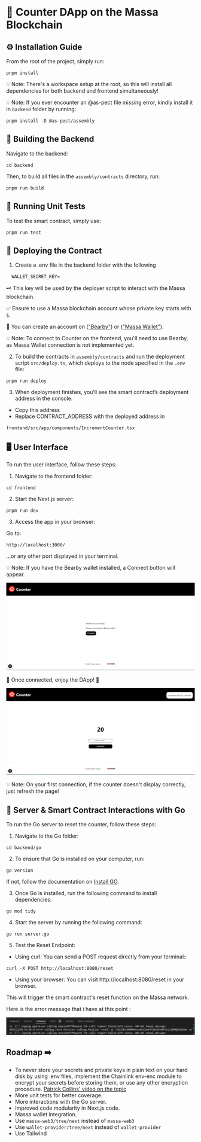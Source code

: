 # 🎉 Counter DApp on the Massa Blockchain 

## ⚙️ Installation Guide

From the root of the project, simply run:

```shell
pnpm install
```
💡 Note: There's a workspace setup at the root, so this will install all dependencies for both backend and frontend simultaneously!

💡 Note: If you ever encounter an @as-pect file missing error, kindly install it in `backend` folder by running:

```shell
pnpm install -D @as-pect/assembly
```
## 🔨 Building the Backend

Navigate to the backend:

```shell
cd backend
```

Then, to build all files in the `assembly/contracts` directory, run: 

```shell
pnpm run build
```

## 🧪 Running Unit Tests

To test the smart contract, simply use:

```shell
pnpm run test
```

## 🚀 Deploying the Contract

1. Create a .env file in the backend folder with the following

```shell
  WALLET_SECRET_KEY=
```
🗝️ This key will be used by the deployer script to interact with the Massa blockchain.

✅ Ensure to use a Massa blockchain account whose private key starts with `S`.

👛 You can create an account on (["Bearby"](https://bearby.io/)) or (["Massa Wallet"](https://station.massa.net/)).

💡 Note: To connect to Counter on the frontend, you'll need to use Bearby, as Massa Wallet connection is not implemented yet.

2. To build the contracts in `assembly/contracts` and run the deployment script `src/deploy.ts`, which deploys to the node specified in the `.env` file:

```shell
pnpm run deploy
```
3. When deployment finishes, you’ll see the smart contract’s deployment address in the console. 

- Copy this address 
- Replace CONTRACT_ADDRESS with the deployed address in 

```shell
frontend/src/app/components/IncrementCounter.tsx
```

## 🖥️ User Interface 

To run the user interface, follow these steps:

1. Navigate to the frontend folder:

```shell
cd frontend
```
2. Start the Next.js server:

```shell
pnpm run dev
```

3. Access the app in your browser:

Go to: 

```shell
http://localhost:3000/
```
...or any other port displayed in your terminal.

💡 Note: If you have the Bearby wallet installed, a Connect button will appear.



![Connect](counter01.PNG)

🔗 Once connected, enjoy the DApp! 🎉

![Increment](counter02.PNG)

💡 Note: On your first connection, if the counter doesn't display correctly, just refresh the page! 

## 🤖 Server & Smart Contract Interactions with Go

To run the Go server to reset the counter, follow these steps:

1. Navigate to the Go folder:

```shell
cd backend/go
```
2. To ensure that Go is installed on your computer, run:

```shell
go version
```

If not, follow the documentation on [Install GO](https://go.dev/doc/install).

3. Once Go is installed, run the following command to install dependencies:

```shell
go mod tidy
```

4. Start the server by running the following command:

```shell
go run server.go
```

5. Test the Reset Endpoint:

- Using curl: You can send a POST request directly from your terminal::

```shell
curl -X POST http://localhost:8080/reset
```

- Using your browser: You can visit http://localhost:8080/reset in your browser.

This will trigger the smart contract's reset function on the Massa network.

Here is the error message that i have at this point : 

![Error Message](server_reset_error.PNG)

## Roadmap  ➡️
- To never store your secrets and private keys in plain text on your hard disk by using .env files, implement the Chainlink env-enc module to encrypt your secrets before storing them, or use any other encryption procedure.
[Patrick Collins' video on the topic](https://www.youtube.com/watch?v=CIbhqRJ4B8I)
- More unit tests for better coverage.
- More interactions with the Go server.
- Improved code modularity in Next.js code. 
- Massa wallet integration. 
- Use `massa-web3/tree/next` instead of `massa-web3`
- Use `wallet-provider/tree/next` instead of `wallet-provider`
- Use Tailwind
